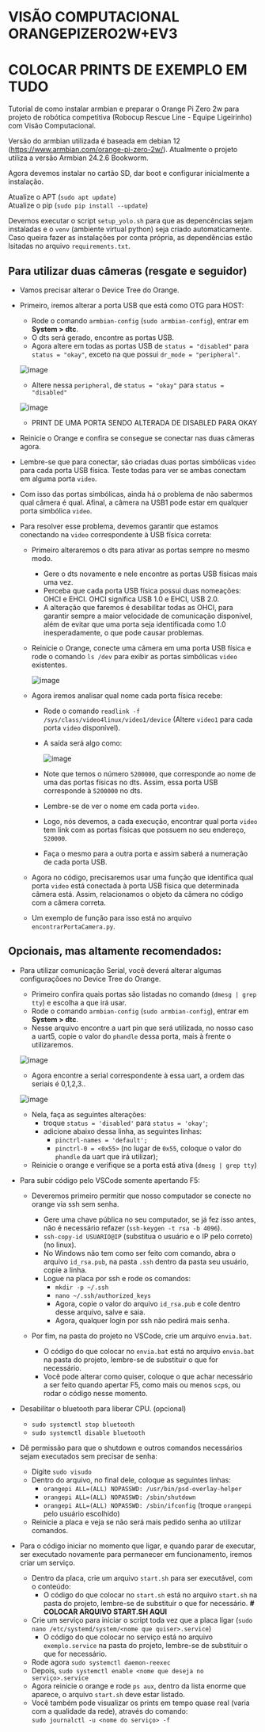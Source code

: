 # VISÃO COMPUTACIONAL ORANGEPIZERO2W+EV3
# COLOCAR PRINTS DE EXEMPLO EM TUDO

Tutorial de como instalar armbian e preparar o Orange Pi Zero 2w para projeto de robótica competitiva (Robocup Rescue Line - Equipe Ligeirinho) com Visão Computacional.

Versão do armbian utilizada é baseada em debian 12 (https://www.armbian.com/orange-pi-zero-2w/). Atualmente o projeto utiliza a versão Armbian 24.2.6 Bookworm.

Agora devemos instalar no cartão SD, dar boot e configurar inicialmente a instalação.

Atualize o APT (`sudo apt update`)  
Atualize o pip (`sudo pip install --update`)

Devemos executar o script `setup_yolo.sh` para que as depencências sejam instaladas e o `venv` (ambiente virtual python) seja criado automaticamente.  
Caso queira fazer as instalações por conta própria, as dependências estão lsitadas no arquivo `requirements.txt`.
 
## Para utilizar duas câmeras (resgate e seguidor)

- Vamos precisar alterar o Device Tree do Orange.
- Primeiro, iremos alterar a porta USB que está como OTG para HOST:
  - Rode o comando `armbian-config` (`sudo armbian-config`), entrar em **System > dtc**.
  - O dts será gerado, encontre as portas USB.
  - Agora altere em todas as portas USB de `status = "disabled"` para `status = "okay"`, exceto na que possui `dr_mode = "peripheral"`.
    
  ![image](https://github.com/user-attachments/assets/aede3413-06be-4bf0-abaa-e6ffe0465555)

  - Altere nessa `peripheral`, de `status = "okay"` para `status = "disabled"`
  
  ![image](https://github.com/user-attachments/assets/39141d5b-bc1f-4e0a-936d-2c6889973348)

  - PRINT DE UMA PORTA SENDO ALTERADA DE DISABLED PARA OKAY

- Reinicie o Orange e confira se consegue se conectar nas duas câmeras agora.
- Lembre-se que para conectar, são criadas duas portas simbólicas `video` para cada porta USB física. Teste todas para ver se ambas conectam em alguma porta `video`.
- Com isso das portas simbólicas, ainda há o problema de não sabermos qual câmera é qual. Afinal, a câmera na USB1 pode estar em qualquer porta simbólica `video`.
- Para resolver esse problema, devemos garantir que estamos conectando na `video` correspondente à USB física correta:
  - Primeiro alteraremos o dts para ativar as portas sempre no mesmo modo.
    - Gere o dts novamente e nele encontre as portas USB físicas mais uma vez.
    - Perceba que cada porta USB física possui duas nomeações: OHCI e EHCI. OHCI significa USB 1.0 e EHCI, USB 2.0.
    - A alteração que faremos é desabilitar todas as OHCI, para garantir sempre a maior velocidade de comunicação disponível, além de evitar que uma porta seja identificada como 1.0 inesperadamente, o que pode causar problemas.
  
  - Reinicie o Orange, conecte uma câmera em uma porta USB física e rode o comando `ls /dev` para exibir as portas simbólicas `video` existentes.
    
    ![image](https://github.com/user-attachments/assets/45ec750d-beb6-4f3c-892c-d2e700f0809a)

  - Agora iremos analisar qual nome cada porta física recebe:
    - Rode o comando `readlink -f /sys/class/video4linux/video1/device` (Altere `video1` para cada porta `video` disponível).
    - A saída será algo como:
      
      ![image](https://github.com/user-attachments/assets/45f73666-e24d-4ede-bc23-cf068e82ab2b)

    - Note que temos o número `5200000`, que corresponde ao nome de uma das portas físicas no dts. Assim, essa porta USB corresponde à `5200000` no dts.
    - Lembre-se de ver o nome em cada porta `video`.
    - Logo, nós devemos, a cada execução, encontrar qual porta `video` tem link com as portas físicas que possuem no seu endereço, `520000`.
    - Faça o mesmo para a outra porta e assim saberá a numeração de cada porta USB.

  - Agora no código, precisaremos usar uma função que identifica qual porta `video` está conectada à porta USB física que determinada câmera está. Assim, relacionamos o objeto da câmera no código com a câmera correta.
  - Um exemplo de função para isso está no arquivo `encontrarPortaCamera.py`.

## Opcionais, mas altamente recomendados:

- Para utilizar comunicação Serial, você deverá alterar algumas configuraçõoes no Device Tree do Orange.
  - Primeiro confira quais portas são listadas no comando (`dmesg | grep tty`) e escolha a que irá usar.
  - Rode o comando `armbian-config` (`sudo armbian-config`), entrar em **System > dtc**.
  - Nesse arquivo encontre a uart pin que será utilizada, no nosso caso a uart5, copie o valor do `phandle` dessa porta, mais à frente o utilizaremos.

  ![image](https://github.com/user-attachments/assets/48b43938-7ec4-4295-81db-5badfeefa6bb)

  - Agora encontre a serial correspondente à essa uart, a ordem das seriais é 0,1,2,3..

  ![image](https://github.com/user-attachments/assets/041c8b21-5634-42e4-a59e-b0be800af591)

  - Nela, faça as seguintes alterações:
    - troque `status = 'disabled'` para `status = 'okay'`;
    - adicione abaixo dessa linha, as seguintes linhas:
      - `pinctrl-names = 'default';`
      - `pinctrl-0 = <0x55>` (no lugar de `0x55`, coloque o valor do `phandle` da uart que irá utilizar);
  - Reinicie o orange e verifique se a porta está ativa (`dmesg | grep tty`)

- Para subir código pelo VSCode somente apertando F5:
  - Deveremos primeiro permitir que nosso computador se conecte no orange via ssh sem senha.
    - Gere uma chave pública no seu computador, se já fez isso antes, não é necessário refazer (`ssh-keygen -t rsa -b 4096`).
    - `ssh-copy-id USUARIO@IP` (substitua o usuário e o IP pelo correto) (no linux).
    - No Windows não tem como ser feito com comando, abra o arquivo `id_rsa.pub`, na pasta `.ssh` dentro da pasta seu usuário, copie a linha.
    - Logue na placa por ssh e rode os comandos:
      - `mkdir -p ~/.ssh`
      - `nano ~/.ssh/authorized_keys`
      - Agora, copie o valor do arquivo `id_rsa.pub` e cole dentro desse arquivo, salve e saia.
      - Agora, qualquer login por ssh não pedirá mais senha.
  
  - Por fim, na pasta do projeto no VSCode, crie um arquivo `envia.bat`.
    - O código do que colocar no `envia.bat` está no arquivo `envia.bat` na pasta do projeto, lembre-se de substituir o que for necessário.
    - Você pode alterar como quiser, coloque o que achar necessário a ser feito quando apertar F5, como mais ou menos `scp`s, ou rodar o código nesse momento.

- Desabilitar o bluetooth para liberar CPU. (opcional)
  - `sudo systemctl stop bluetooth`
  - `sudo systemctl disable bluetooth`

- Dê permissão para que o shutdown e outros comandos necessários sejam executados sem precisar de senha: 
  - Digite `sudo visudo`
  - Dentro do arquivo, no final dele, coloque as seguintes linhas:
    - `orangepi ALL=(ALL) NOPASSWD: /usr/bin/psd-overlay-helper`
    - `orangepi ALL=(ALL) NOPASSWD: /sbin/shutdown`
    - `orangepi ALL=(ALL) NOPASSWD: /sbin/ifconfig` (troque `orangepi` pelo usuário escolhido)
  - Reinicie a placa e veja se não será mais pedido senha ao utilizar comandos.
 
- Para o código iniciar no momento que ligar, e quando parar de executar, ser executado novamente para permanecer em funcionamento, iremos criar um serviço.
  - Dentro da placa, crie um arquivo `start.sh` para ser executável, com o conteúdo:
    - O código do que colocar no `start.sh` está no arquivo `start.sh` na pasta do projeto, lembre-se de substituir o que for necessário. **# COLOCAR ARQUIVO START.SH AQUI**
  - Crie um serviço para iniciar o script toda vez que a placa ligar (`sudo nano /etc/systemd/system/<nome que quiser>.service`)
    - O código do que colocar no serviço está no arquivo `exemplo.service` na pasta do projeto, lembre-se de substituir o que for necessário.
  - Rode agora `sudo systemctl daemon-reexec`
  - Depois, `sudo systemctl enable <nome que deseja no serviço>.service`
  - Agora reinicie o orange e rode `ps aux`, dentro da lista enorme que aparece, o arquivo `start.sh` deve estar listado.
  - Você também pode visualizar os prints em tempo quase real (varia com a qualidade da rede), através do comando:  
    `sudo journalctl -u <nome do serviço> -f` 
